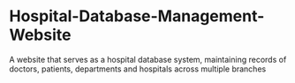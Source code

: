 # Hospital-Database-Management-Website
A website that serves as a hospital database system, maintaining records of doctors, patients, departments and hospitals across multiple branches
